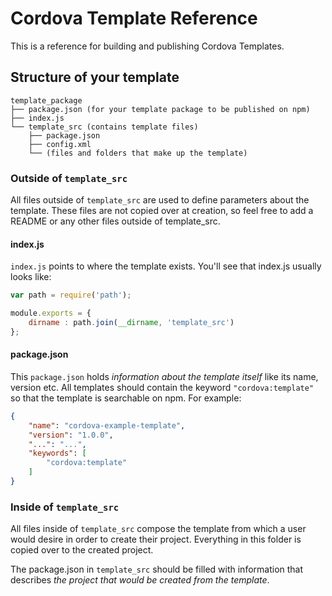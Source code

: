 <!--
#
# Licensed to the Apache Software Foundation (ASF) under one
# or more contributor license agreements.  See the NOTICE file
# distributed with this work for additional information
# regarding copyright ownership.  The ASF licenses this file
# to you under the Apache License, Version 2.0 (the
# "License"); you may not use this file except in compliance
# with the License.  You may obtain a copy of the License at
#
# http://www.apache.org/licenses/LICENSE-2.0
#
# Unless required by applicable law or agreed to in writing,
# software distributed under the License is distributed on an
# "AS IS" BASIS, WITHOUT WARRANTIES OR CONDITIONS OF ANY
#  KIND, either express or implied.  See the License for the
# specific language governing permissions and limitations
# under the License.
#
-->

# Cordova Template Reference
This is a reference for building and publishing Cordova Templates.

## Structure of your template
```
template_package
├── package.json (for your template package to be published on npm)
├──	index.js
└── template_src (contains template files)
    ├── package.json 
	├── config.xml 
	└── (files and folders that make up the template)
```
### Outside of `template_src`
All files outside of `template_src` are used to define parameters about the template. These files are not copied over at creation, so feel free to add a README or any other files outside  of template_src.

#### index.js
`index.js` points to where the template exists. You'll see that index.js usually looks like:
```javascript
var path = require('path');

module.exports = {
    dirname : path.join(__dirname, 'template_src')
};
```

#### package.json
This `package.json` holds *information about the template itself* like its name, version etc. All templates should contain the keyword `"cordova:template"` so that the template is searchable on npm. For example:
```json
{
    "name": "cordova-example-template",
    "version": "1.0.0",
    "...": "...",
    "keywords": [
        "cordova:template"
    ]
}
```

### Inside of `template_src`
All files inside of `template_src` compose the template from which a user would desire in order to create their project. Everything in this folder is copied over to the created project.

The package.json in `template_src` should be filled with information that describes *the project that would be created from the template*.
